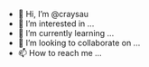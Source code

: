 - 👋 Hi, I’m @craysau
- 👀 I’m interested in ...
- 🌱 I’m currently learning ...
- 💞️ I’m looking to collaborate on ...
- 📫 How to reach me ...

<!---
craysau/craysau is a ✨ special ✨ repository because its `README.md` (this file) appears on your GitHub profile.
You can click the Preview link to take a look at your changes.
--->
